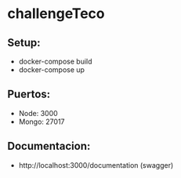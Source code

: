 # challengeTeco

 ## Setup:
 - docker-compose build
 - docker-compose up

## Puertos:
- Node: 3000
- Mongo: 27017

## Documentacion:
- http://localhost:3000/documentation (swagger)